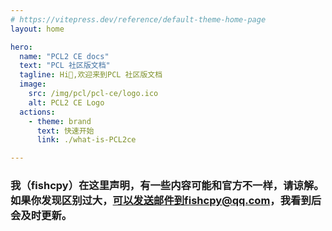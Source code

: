 ```yaml
---
# https://vitepress.dev/reference/default-theme-home-page
layout: home

hero:
  name: "PCL2 CE docs"
  text: "PCL 社区版文档"
  tagline: Hi👋,欢迎来到PCL 社区版文档
  image:
    src: /img/pcl/pcl-ce/logo.ico
    alt: PCL2 CE Logo
  actions:
    - theme: brand
      text: 快速开始
      link: ./what-is-PCL2ce

---
```

### 我（fishcpy）在这里声明，有一些内容可能和官方不一样，请谅解。如果你发现区别过大，可以发送邮件到fishcpy@qq.com，我看到后会及时更新。